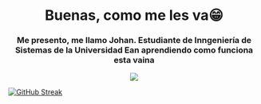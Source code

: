 <h1 align="center">Buenas, como me les va😁</h1>
<h3 align="center">Me presento, me llamo Johan. Estudiante de Inngeniería de Sistemas de la Universidad Ean aprendiendo como funciona esta vaina</h3>
<p align="center"> 
  <img src="https://media.giphy.com/media/jRtZJvoWxWVJ7uF1cx/giphy.gif"/> 
</p>































[![GitHub Streak](http://github-readme-streak-stats.herokuapp.com?user=JohanP98&theme=dark&hide_border=true&border_radius=5.1)](https://git.io/streak-stats)

